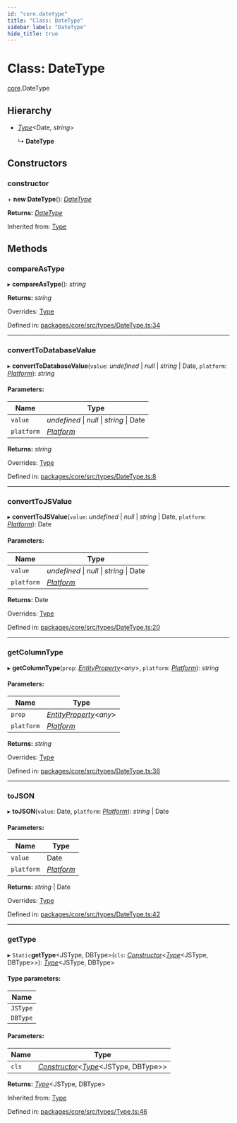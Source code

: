 ```yaml
---
id: "core.datetype"
title: "Class: DateType"
sidebar_label: "DateType"
hide_title: true
---
```


# Class: DateType

[core](../modules/core.md).DateType

## Hierarchy

* [*Type*](core.type.md)<Date, *string*\>

  ↳ **DateType**

## Constructors

### constructor

\+ **new DateType**(): [*DateType*](core.datetype.md)

**Returns:** [*DateType*](core.datetype.md)

Inherited from: [Type](core.type.md)

## Methods

### compareAsType

▸ **compareAsType**(): *string*

**Returns:** *string*

Overrides: [Type](core.type.md)

Defined in: [packages/core/src/types/DateType.ts:34](https://github.com/mikro-orm/mikro-orm/blob/969d4229bd/packages/core/src/types/DateType.ts#L34)

___

### convertToDatabaseValue

▸ **convertToDatabaseValue**(`value`: *undefined* \| *null* \| *string* \| Date, `platform`: [*Platform*](core.platform.md)): *string*

#### Parameters:

Name | Type |
------ | ------ |
`value` | *undefined* \| *null* \| *string* \| Date |
`platform` | [*Platform*](core.platform.md) |

**Returns:** *string*

Overrides: [Type](core.type.md)

Defined in: [packages/core/src/types/DateType.ts:8](https://github.com/mikro-orm/mikro-orm/blob/969d4229bd/packages/core/src/types/DateType.ts#L8)

___

### convertToJSValue

▸ **convertToJSValue**(`value`: *undefined* \| *null* \| *string* \| Date, `platform`: [*Platform*](core.platform.md)): Date

#### Parameters:

Name | Type |
------ | ------ |
`value` | *undefined* \| *null* \| *string* \| Date |
`platform` | [*Platform*](core.platform.md) |

**Returns:** Date

Overrides: [Type](core.type.md)

Defined in: [packages/core/src/types/DateType.ts:20](https://github.com/mikro-orm/mikro-orm/blob/969d4229bd/packages/core/src/types/DateType.ts#L20)

___

### getColumnType

▸ **getColumnType**(`prop`: [*EntityProperty*](../interfaces/core.entityproperty.md)<*any*\>, `platform`: [*Platform*](core.platform.md)): *string*

#### Parameters:

Name | Type |
------ | ------ |
`prop` | [*EntityProperty*](../interfaces/core.entityproperty.md)<*any*\> |
`platform` | [*Platform*](core.platform.md) |

**Returns:** *string*

Overrides: [Type](core.type.md)

Defined in: [packages/core/src/types/DateType.ts:38](https://github.com/mikro-orm/mikro-orm/blob/969d4229bd/packages/core/src/types/DateType.ts#L38)

___

### toJSON

▸ **toJSON**(`value`: Date, `platform`: [*Platform*](core.platform.md)): *string* \| Date

#### Parameters:

Name | Type |
------ | ------ |
`value` | Date |
`platform` | [*Platform*](core.platform.md) |

**Returns:** *string* \| Date

Overrides: [Type](core.type.md)

Defined in: [packages/core/src/types/DateType.ts:42](https://github.com/mikro-orm/mikro-orm/blob/969d4229bd/packages/core/src/types/DateType.ts#L42)

___

### getType

▸ `Static`**getType**<JSType, DBType\>(`cls`: [*Constructor*](../modules/core.md#constructor)<[*Type*](core.type.md)<JSType, DBType\>\>): [*Type*](core.type.md)<JSType, DBType\>

#### Type parameters:

Name |
------ |
`JSType` |
`DBType` |

#### Parameters:

Name | Type |
------ | ------ |
`cls` | [*Constructor*](../modules/core.md#constructor)<[*Type*](core.type.md)<JSType, DBType\>\> |

**Returns:** [*Type*](core.type.md)<JSType, DBType\>

Inherited from: [Type](core.type.md)

Defined in: [packages/core/src/types/Type.ts:46](https://github.com/mikro-orm/mikro-orm/blob/969d4229bd/packages/core/src/types/Type.ts#L46)
